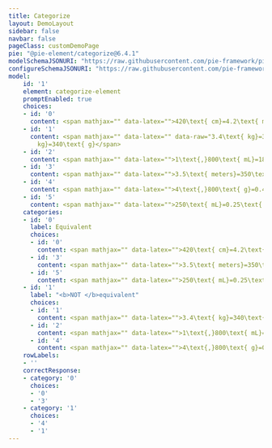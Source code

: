 ```yaml
---
title: Categorize
layout: DemoLayout
sidebar: false
navbar: false
pageClass: customDemoPage
pie: "@pie-element/categorize@6.4.1"
modelSchemaJSONURI: "https://raw.githubusercontent.com/pie-framework/pie-elements/develop/packages/categorize/docs/pie-schema.json"
configureSchemaJSONURI: "https://raw.githubusercontent.com/pie-framework/pie-elements/develop/packages/categorize/docs/config-schema.json"
model:
    id: '1'
    element: categorize-element
    promptEnabled: true
    choices:
    - id: '0'
      content: <span mathjax="" data-latex="">420\text{ cm}=4.2\text{ meters}</span>
    - id: '1'
      content: <span mathjax="" data-latex="" data-raw="3.4\text{ kg}=350\text{ g}">3.4\text{
        kg}=340\text{ g}</span>
    - id: '2'
      content: <span mathjax="" data-latex="">1\text{,}800\text{ mL}=180\text{ L}</span>
    - id: '3'
      content: <span mathjax="" data-latex="">3.5\text{ meters}=350\text{ cm}</span>
    - id: '4'
      content: <span mathjax="" data-latex="">4\text{,}800\text{ g}=0.48\text{ kg}</span>
    - id: '5'
      content: <span mathjax="" data-latex="">250\text{ mL}=0.25\text{ L}</span>
    categories:
    - id: '0'
      label: Equivalent
      choices:
      - id: '0'
        content: <span mathjax="" data-latex="">420\text{ cm}=4.2\text{ meters}</span>
      - id: '3'
        content: <span mathjax="" data-latex="">3.5\text{ meters}=350\text{ cm}</span>
      - id: '5'
        content: <span mathjax="" data-latex="">250\text{ mL}=0.25\text{ L}</span>
    - id: '1'
      label: "<b>NOT </b>equivalent"
      choices:
      - id: '1'
        content: <span mathjax="" data-latex="">3.4\text{ kg}=340\text{ g}</span>
      - id: '2'
        content: <span mathjax="" data-latex="">1\text{,}800\text{ mL}=180\text{ L}</span>
      - id: '4'
        content: <span mathjax="" data-latex="">4\text{,}800\text{ g}=0.48\text{ kg}</span>
    rowLabels:
    - ''
    correctResponse:
    - category: '0'
      choices:
      - '0'
      - '3'
    - category: '1'
      choices:
      - '4'
      - '1'
---
```

